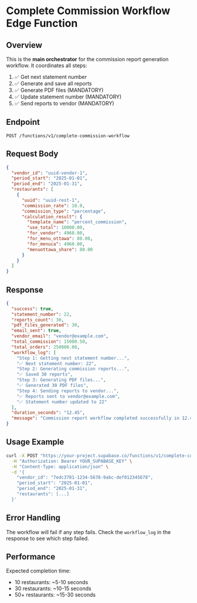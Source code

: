 # Complete Commission Workflow Edge Function

## Overview

This is the **main orchestrator** for the commission report generation workflow. It coordinates all steps:

1. ✅ Get next statement number
2. ✅ Generate and save all reports
3. ✅ Generate PDF files (MANDATORY)
4. ✅ Update statement number (MANDATORY)
5. ✅ Send reports to vendor (MANDATORY)

## Endpoint

```
POST /functions/v1/complete-commission-workflow
```

## Request Body

```json
{
  "vendor_id": "uuid-vendor-1",
  "period_start": "2025-01-01",
  "period_end": "2025-01-31",
  "restaurants": [
    {
      "uuid": "uuid-rest-1",
      "commission_rate": 10.0,
      "commission_type": "percentage",
      "calculation_result": {
        "template_name": "percent_commission",
        "use_total": 10000.00,
        "for_vendor": 4960.00,
        "for_menu_ottawa": 80.00,
        "for_menuca": 4960.00,
        "menuottawa_share": 80.00
      }
    }
  ]
}
```

## Response

```json
{
  "success": true,
  "statement_number": 22,
  "reports_count": 30,
  "pdf_files_generated": 30,
  "email_sent": true,
  "vendor_email": "vendor@example.com",
  "total_commission": 15000.50,
  "total_orders": 250000.00,
  "workflow_log": [
    "Step 1: Getting next statement number...",
    "✅ Next statement number: 22",
    "Step 2: Generating commission reports...",
    "✅ Saved 30 reports",
    "Step 3: Generating PDF files...",
    "✅ Generated 30 PDF files",
    "Step 4: Sending reports to vendor...",
    "✅ Reports sent to vendor@example.com",
    "✅ Statement number updated to 22"
  ],
  "duration_seconds": "12.45",
  "message": "Commission report workflow completed successfully in 12.45 seconds"
}
```

## Usage Example

```bash
curl -X POST "https://your-project.supabase.co/functions/v1/complete-commission-workflow" \
  -H "Authorization: Bearer YOUR_SUPABASE_KEY" \
  -H "Content-Type: application/json" \
  -d '{
    "vendor_id": "7edc3781-1234-5678-9abc-def012345678",
    "period_start": "2025-01-01",
    "period_end": "2025-01-31",
    "restaurants": [...]
  }'
```

## Error Handling

The workflow will fail if any step fails. Check the `workflow_log` in the response to see which step failed.

## Performance

Expected completion time:
- 10 restaurants: ~5-10 seconds
- 30 restaurants: ~10-15 seconds
- 50+ restaurants: ~15-30 seconds

